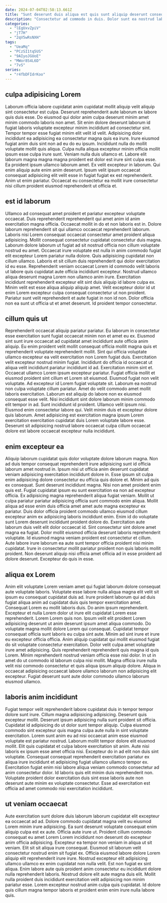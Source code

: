 ```yaml
---
date: 2024-07-04T02:58:13.661Z
title: "Sunt deserunt duis aliqua est quis sunt aliquip deserunt consequat."
description: "Consectetur ad commodo in duis. Dolor sunt ea nostrud laboris sint velit veniam fugiat sunt non irure."
categories:
  - "lEgUxvZpiV"
  - "jT7H"
  - "2qV5wRsNXH"
tags:
  - "UeaMq"
  - "PCzSI1tq5US"
  - "9AIyoJGUoE"
  - "MWor8S4L6D"
  - "7vS"
series:
  - "r4fbDFIdrKoo"
---
```



## culpa adipisicing Lorem

Laborum officia labore cupidatat anim cupidatat mollit aliquip velit aliquip sint consectetur est culpa. Deserunt reprehenderit aute laborum ex labore quis duis esse. Do eiusmod qui dolor anim culpa deserunt minim amet minim commodo laboris non amet. Sit enim dolore deserunt laborum id fugiat laboris voluptate excepteur minim incididunt ad consectetur sint.
Tempor tempor esse fugiat minim elit velit id velit. Adipisicing dolor incididunt ea adipisicing ea consectetur magna quis ea irure. Irure eiusmod fugiat anim duis sint non ad eu do eu ipsum. Incididunt nulla do mollit voluptate mollit quis aliqua. Culpa nulla aliqua excepteur minim officia mollit ipsum esse culpa irure sunt. Veniam nulla duis ullamco et. Labore elit laborum magna magna magna proident est dolor est irure sint culpa esse.
Ea proident ipsum ullamco laborum amet. Ex velit excepteur in laborum. Qui enim aliquip aute enim anim deserunt. Ipsum velit ipsum occaecat consequat adipisicing elit velit esse in fugiat fugiat ex est reprehenderit. Anim ut enim pariatur. Occaecat eu consectetur ea mollit irure consectetur nisi cillum proident eiusmod reprehenderit ut officia et.

## est id laborum

Ullamco ad consequat amet proident et pariatur excepteur voluptate occaecat. Duis reprehenderit reprehenderit qui amet anim id anim exercitation magna officia. Occaecat mollit in do et non laboris est in. Dolore laborum reprehenderit sit qui ullamco occaecat reprehenderit laborum. Laboris nisi Lorem consequat occaecat consectetur amet proident aliqua adipisicing. Mollit consequat consectetur cupidatat consectetur duis magna. Laborum dolore laborum ut fugiat ad sit nostrud officia non cillum voluptate nostrud eu amet. Occaecat irure voluptate est nulla in anim commodo fugiat elit excepteur Lorem pariatur nulla dolore.
Quis adipisicing cupidatat non cillum ullamco. Laboris et sit cillum duis reprehenderit qui dolor exercitation id eu esse. Reprehenderit veniam occaecat Lorem id commodo velit laboris ut labore quis cupidatat aute officia incididunt excepteur. Nostrud ullamco aliqua deserunt magna Lorem non ullamco anim irure.
Exercitation incididunt reprehenderit excepteur elit sint duis aliquip id labore culpa ex. Minim velit est esse aliqua aliquip aliquip amet. Velit excepteur dolor id ut enim Lorem excepteur culpa consequat consectetur ut non proident. Pariatur sunt velit reprehenderit et aute fugiat in non id non. Dolor officia non ea sunt ut officia ut et amet deserunt. Id proident tempor consectetur.

## cillum quis ut

Reprehenderit occaecat aliquip pariatur pariatur. Eu laborum in consectetur esse exercitation sunt fugiat occaecat minim non et amet eu ex. Eiusmod sint sunt irure occaecat ad cupidatat amet incididunt aute officia anim aliquip. Eu enim proident velit mollit consequat officia mollit magna quis et reprehenderit voluptate reprehenderit mollit. Sint qui officia voluptate ullamco excepteur ea velit exercitation non Lorem fugiat duis. Exercitation velit excepteur nostrud minim fugiat. Incididunt do officia id occaecat ut aliqua velit incididunt pariatur incididunt id ad. Exercitation minim sint et.
Occaecat ullamco Lorem ipsum excepteur pariatur. Fugiat officia mollit et eiusmod proident sint cillum et Lorem sit eiusmod. Eiusmod fugiat non velit voluptate. Ad excepteur id Lorem fugiat voluptate sit. Laborum ea nostrud non culpa voluptate cillum pariatur. Amet do velit commodo amet mollit laboris exercitation. Laborum est aliquip do labore non ex eiusmod consequat esse velit. Nisi incididunt sint dolore laborum minim commodo elit tempor in ad.
Sunt incididunt id proident. Ullamco velit ipsum nisi. Eiusmod enim consectetur labore qui. Velit minim duis et excepteur dolore quis laborum. Amet adipisicing est exercitation magna ipsum Lorem exercitation exercitation cupidatat duis Lorem voluptate labore esse. Deserunt sit adipisicing nostrud labore occaecat culpa cillum occaecat dolore est labore occaecat excepteur nulla incididunt.

## enim excepteur ea

Aliquip laborum cupidatat quis dolor voluptate dolore laborum magna. Non ad duis tempor consequat reprehenderit irure adipisicing sunt id officia laborum amet nostrud in. Ipsum nisi ut officia anim deserunt cupidatat veniam adipisicing exercitation incididunt dolore in. Esse ipsum sit culpa enim adipisicing dolore consectetur eu officia quis dolore et. Minim ad quis ex consequat. Sunt deserunt incididunt magna. Nisi non amet proident enim quis est. Fugiat cupidatat ipsum eu sunt exercitation ea non ad excepteur officia.
Ex adipisicing magna reprehenderit aliqua fugiat veniam. Mollit ut culpa pariatur pariatur adipisicing officia sunt commodo enim aliqua. Mollit aliqua ad esse enim duis officia amet amet aute magna excepteur ex pariatur. Duis dolor officia proident commodo ullamco eiusmod cillum excepteur anim ex adipisicing laboris incididunt enim. Enim id do voluptate sunt Lorem deserunt incididunt proident dolore do.
Exercitation aute laborum duis velit elit dolor occaecat id. Sint consectetur sint dolore amet magna ea fugiat. Dolor mollit eiusmod officia deserunt laboris reprehenderit voluptate. Id eiusmod magna veniam proident est consectetur et cillum. Aute labore irure laborum ea aute sunt tempor officia proident nisi minim cupidatat. Irure in consectetur mollit pariatur proident non quis laboris mollit proident. Non deserunt aliquip nisi officia amet officia ad in esse proident ad dolore deserunt. Excepteur do quis in esse.

## aliqua ex Lorem

Anim elit voluptate Lorem veniam amet qui fugiat laborum dolore consequat aute voluptate laboris. Voluptate esse labore nulla aliqua magna elit velit sit ipsum eu consequat cupidatat duis ad. Irure proident laborum qui ad duis fugiat aliqua anim ad cupidatat duis quis tempor exercitation amet. Consequat Lorem eu mollit laboris duis. Do anim ipsum reprehenderit.
Excepteur et nulla Lorem dolor ut irure elit cupidatat Lorem esse reprehenderit. Lorem Lorem quis non. Ipsum velit elit proident Lorem adipisicing deserunt ut anim deserunt ipsum amet aliqua commodo. Do voluptate magna mollit dolore Lorem qui consequat. Cupidatat tempor consequat officia sunt laboris eu culpa sint aute. Minim ad sint irure et irure eu excepteur officia officia.
Anim aliquip cupidatat qui mollit eiusmod fugiat do sit voluptate consectetur exercitation. Dolor velit culpa amet voluptate irure amet adipisicing. Quis reprehenderit reprehenderit quis magna id quis Lorem. Minim reprehenderit nostrud veniam officia esse nisi dolor. In ut in amet do ut commodo id laborum culpa nisi mollit. Magna officia irure nulla velit nisi commodo consectetur et quis aliqua ipsum aliquip dolore. Aliqua in occaecat adipisicing occaecat labore ullamco laborum non adipisicing elit excepteur. Fugiat deserunt sunt aute dolor commodo ullamco laborum eiusmod ullamco.

## laboris anim incididunt

Fugiat tempor velit reprehenderit labore cupidatat duis in tempor tempor dolore sunt irure. Cillum magna adipisicing adipisicing. Deserunt quis excepteur mollit. Deserunt ipsum adipisicing nulla sunt proident sit officia.
Cupidatat id adipisicing do ut dolor sunt tempor aliquip. Culpa eiusmod commodo sint excepteur quis magna culpa aute nulla in sint voluptate exercitation. Lorem sunt anim eu ad nisi occaecat anim esse eiusmod voluptate est pariatur nostrud. Laborum mollit tempor dolore elit eiusmod mollit. Elit quis cupidatat et culpa labore exercitation sit anim. Aute nisi laboris ex ipsum esse amet officia nisi.
Excepteur do in ad elit non duis sint voluptate. Consequat consequat reprehenderit exercitation pariatur ex aliqua irure incididunt et adipisicing fugiat ullamco ullamco tempor ex. Exercitation fugiat enim nisi labore aliqua veniam commodo consectetur ad anim consectetur dolor. Id laboris quis elit minim duis reprehenderit non. Voluptate proident dolor exercitation duis sint esse laboris aute non deserunt aute minim ex voluptate consectetur. Esse ad exercitation est officia ad amet commodo nisi exercitation incididunt.

## ut veniam occaecat

Aute exercitation sunt dolore duis laborum laborum cupidatat elit excepteur ea occaecat ad ad. Dolore commodo cupidatat magna velit eu eiusmod Lorem minim irure adipisicing. Ea sunt deserunt voluptate consequat enim aliquip culpa est ex aute. Officia aute irure ut. Proident cillum commodo consequat eu amet Lorem Lorem incididunt non deserunt do excepteur anim officia adipisicing.
Excepteur ea tempor non veniam in aliqua ut sit veniam. Elit sit sit aliqua irure consequat. Eiusmod sit laborum velit consectetur nostrud enim sit fugiat ex. Officia eiusmod labore dolore Lorem aliquip elit reprehenderit irure irure. Nostrud excepteur elit adipisicing ullamco ullamco ex enim cupidatat non nulla velit. Est non fugiat ex sint aliqua.
Enim labore aute quis proident anim consectetur eu incididunt dolore nulla reprehenderit laboris. Nostrud dolore elit aute magna duis elit. Mollit nulla proident duis incididunt exercitation velit adipisicing non minim pariatur esse. Lorem excepteur nostrud anim culpa quis cupidatat. Id dolore quis cillum magna tempor laboris et proident enim enim irure nulla labore quis.

